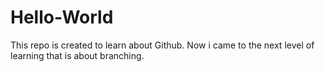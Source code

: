 # Hello-World
This repo is created to learn about Github.
Now i came to the next level of learning that is about branching.
